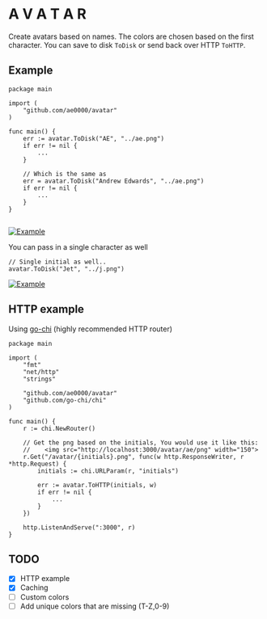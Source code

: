 A V A T A R
===========

Create avatars based on names. The colors are chosen based on the first
character. You can save to disk ```ToDisk``` or send back over HTTP 
```ToHTTP```.

Example
-------

```
package main

import (
	"github.com/ae0000/avatar"
)

func main() {
	err := avatar.ToDisk("AE", "../ae.png")
    if err != nil {
        ...
    }

    // Which is the same as
    err = avatar.ToDisk("Andrew Edwards", "../ae.png")
    if err != nil {
        ...
    }
}


```
[![Example](https://raw.githubusercontent.com/ae0000/avatar/master/ae.png)](https://raw.githubusercontent.com/ae0000/avatar/master/ae.png)

You can pass in a single character as well

```
// Single initial as well..
avatar.ToDisk("Jet", "../j.png")
```
[![Example](https://raw.githubusercontent.com/ae0000/avatar/master/j.png)](https://raw.githubusercontent.com/ae0000/avatar/master/j.png)


HTTP example
------------

Using [go-chi](https://github.com/go-chi/chi) (highly recommended HTTP router)

```
package main

import (
	"fmt"
	"net/http"
	"strings"

	"github.com/ae0000/avatar"
	"github.com/go-chi/chi"
)

func main() {
	r := chi.NewRouter()

	// Get the png based on the initials, You would use it like this:
	//    <img src="http://localhost:3000/avatar/ae/png" width="150">
	r.Get("/avatar/{initials}.png", func(w http.ResponseWriter, r *http.Request) {
		initials := chi.URLParam(r, "initials")

		err := avatar.ToHTTP(initials, w)
        if err != nil {
            ...
        }
	})

	http.ListenAndServe(":3000", r)
}

```
TODO
----

- [x] HTTP example
- [x] Caching
- [ ] Custom colors
- [ ] Add unique colors that are missing (T-Z,0-9)